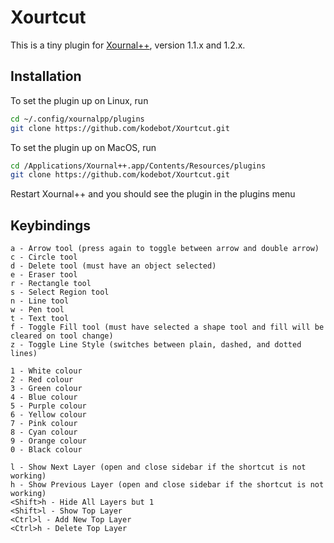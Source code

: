 # Xourtcut

This is a tiny plugin for [Xournal++](https://github.com/xournalpp/xournalpp),
version 1.1.x and 1.2.x.

## Installation

To set the plugin up on Linux, run

```bash
cd ~/.config/xournalpp/plugins
git clone https://github.com/kodebot/Xourtcut.git
```

To set the plugin up on MacOS, run

```bash
cd /Applications/Xournal++.app/Contents/Resources/plugins
git clone https://github.com/kodebot/Xourtcut.git
```

Restart Xournal++ and you should see the plugin in the plugins menu

## Keybindings

```text
a - Arrow tool (press again to toggle between arrow and double arrow)
c - Circle tool
d - Delete tool (must have an object selected)
e - Eraser tool
r - Rectangle tool
s - Select Region tool
n - Line tool
w - Pen tool
t - Text tool
f - Toggle Fill tool (must have selected a shape tool and fill will be cleared on tool change)
z - Toggle Line Style (switches between plain, dashed, and dotted lines)

1 - White colour
2 - Red colour
3 - Green colour
4 - Blue colour
5 - Purple colour
6 - Yellow colour
7 - Pink colour
8 - Cyan colour
9 - Orange colour
0 - Black colour

l - Show Next Layer (open and close sidebar if the shortcut is not working)
h - Show Previous Layer (open and close sidebar if the shortcut is not working)
<Shift>h - Hide All Layers but 1
<Shift>l - Show Top Layer
<Ctrl>l - Add New Top Layer
<Ctrl>h - Delete Top Layer

```


